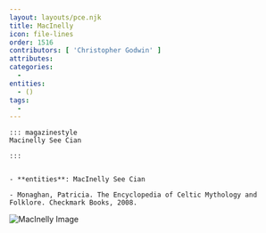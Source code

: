 ```yaml
---
layout: layouts/pce.njk
title: MacInelly
icon: file-lines
order: 1516
contributors: [ 'Christopher Godwin' ]
attributes:
categories:
  - 
entities:
  - ()
tags:
  - 
---
```

``` tab [group1:Info]
::: magazinestyle
Macinelly See Cian

:::
```
``` tab [group1:Attributes]
```
``` tab [group1:Entities]
- **entities**: MacInelly See Cian
```
``` tab [group1:Sources]
- Monaghan, Patricia. The Encyclopedia of Celtic Mythology and Folklore. Checkmark Books, 2008.
```
![MacInelly Image]([None])
